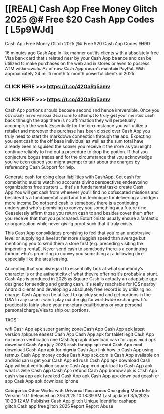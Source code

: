 # [[REAL] Cash App Free Money Glitch 2025 @# Free $20 Cash App Codes [ L5p9WJd]

Cash App Free Money Glitch 2025 @# Free $20 Cash App Codes SH9D

16 minutes ago   Cash App in like manner outfits clients with a absolutely free Visa bank card that's related near by your Cash App balance and can be utilized to make purchases on the web and in stores or even to possess ATM withdrawals. As of now Cash App doesn't maintain PayPal. With approximately 24 multi month to month powerful clients in 2025 

### CLICK HERE >>> https://t.co/42OaRq5amv

### CLICK HERE >>> https://t.co/42OaRq5amv

Cash App portions should become second and hence irreversible. Once you obviously have various decisions to attempt to truly get your merited cash back through the app there is no affirmation they will perpetually accomplish the work. Essentially for the circumstance you will utilize a retailer and moreover the purchase has been closed over Cash App you truly need to start the markdown connection through the app. Expecting you sent cash to the off base individual as well as the sum total have already been misguided the sooner you receive it the more as you might continue reliably to find out a procedure to drop the portion. If that you conjecture bogus trades and for the circumstance that you acknowledge you've been duped you might attempt to talk about the charges by referencing Cash Support for help.

Generate cash for doing clear liabilities with CashApp. Get cash for completing audits watching accounts giving perspectives endeavoring organizations free starters ... that's a fundamental tasks create Cash App.You will get cash from wherever you'll find no obfuscated missions and besides it's a fundamental rapid and fun technique for delivering a smidgen more income!Do not send cash to somebody there is a continuing understand who's promising to convey you something at a future time. Ceaselessly affirm those you return cash to and besides cover them after you receive that that you purchased. Extortionists usually ensure a fantastic or organization while never giving proof such that it truly exists.

This Cash App consolidates promising to feel that you're an unobtrusive level or supplying a level at far more sluggish speed than average but mentioning you to send them a store first (e.g. preceding visiting the impending rental). Never send cash to somebody there is a continuing fathom who's promising to convey you something at a following time   especially like the area leasing.

Accepting that you disregard to essentially look at what somebody's character is or the authenticity of what they're offering it's probably a stunt. Cash App is produced in 2025 as Square Cash is actually an adaptable app designed for sending and getting cash. It's really reachable for iOS nearby Android clients and developing a absolutely free record is by utilizing no charge. Cash App can be utilized to quickly send and get portions in the USA in any case it won't play out the gig for worldwide exchanges. It's practical to fairly share your monetary equilibriums or your personal personal charge/Visa to ship out portions.

TAGS'

wifi Cash App apk super gaming zone/Cash App Cash App apk latest version apkpure easiest Cash App Cash App apk for tablet legit Cash App no human verification one Cash App apk download cash for apps mod apk download Cash App july 2025 cash for app apk mod Cash App mod download Cash App apk for nigeria Cash App link how to Cash App using termux Cash App money codes Cash App apk.com is Cash App available on android can u get your Cash App ed rush Cash App apk download Cash App without verification square Cash App mod apk load to Cash App apk what is zelle Cash App Cash App refund Cash App borrow apk is Cash App cash visa app apk tweaked Cash App apk Cash App apk download gcash er app Cash App apk download iphone

Categories Other Works with Universal Resources Changelog More Info Version 1.0.1 Released on 3/5/2025 10:18:39 AM Last updated 3/5/2025 10:23:12 AM Publisher Cash App glitch Unique Identifier cashapp glitch.Cash app free glitch 2025 Report Report Abuse

